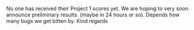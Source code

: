 No one has received their Project 1 scores yet. We are hoping to very soon
announce preliminary results. (maybe in 24 hours or so). Depends how many bugs
we get bitten by.
Kind regards